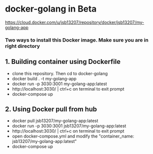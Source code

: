 # docker-golang in Beta

https://cloud.docker.com/u/jsb13207/repository/docker/jsb13207/my-golang-app

<h3>Two ways to install this Docker image. Make sure you are in right directory</h3>

<h2>1. Building container using Dockerfile</h2>
<ul>
    <li>clone this repository. Then cd to docker-golang</li>
    <li>docker build . -t my-golang-app</li>
    <li>docker run -p 3030:3001 my-golang-app:latest</li>
    <li>http://localhost:3030/ | ctrl+c on terminal to exit prompt</li>
    <li>docker-compose up</li>
</ul>

<h2>2. Using Docker pull from hub</h2>
<ul>
    <li>docker pull jsb13207/my-golang-app:latest</li>
    <li>docker run -p 3030:3001 jsb13207/my-golang-app:latest </li>
    <li>http://localhost:3030/ | ctrl+c on terminal to exit prompt</li>
    <li>open docker-compose.yml and modify the "container_name: jsb13207/my-golang-app:latest"</li>
    <li>docker-compose up</li>
</ul>
